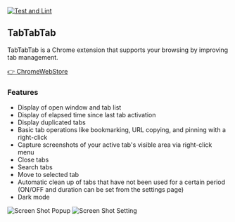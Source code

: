 [![Test and Lint](https://github.com/okaryo/TabTabTab/actions/workflows/test-and-lint.yml/badge.svg)](https://github.com/okaryo/TabTabTab/actions/workflows/test-and-lint.yml)

## TabTabTab

TabTabTab is a Chrome extension that supports your browsing by improving tab management.

[👉 ChromeWebStore](https://chrome.google.com/webstore/detail/tabtabtab/hfmnidllojimehmfjkclnadpebibhgoi)

### Features

* Display of open window and tab list
* Display of elapsed time since last tab activation
* Display duplicated tabs
* Basic tab operations like bookmarking, URL copying, and pinning with a right-click
* Capture screenshots of your active tab's visible area via right-click menu
* Close tabs
* Search tabs
* Move to selected tab
* Automatic clean up of tabs that have not been used for a certain period (ON/OFF and duration can be set from the settings page)
* Dark mode

![Screen Shot Popup](https://github.com/okaryo/TabTabTab/assets/44517313/0b0499b3-0528-4b01-b541-c641c0b36ef2)
![Screen Shot Setting](https://github.com/okaryo/TabTabTab/assets/44517313/dd25ba41-fdd8-4fde-a88f-0eccb337ebe7)
